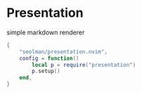 # Presentation
simple markdown renderer

```lua
{
    "seolman/presentation.nvim",
    config = function()
        local p = require("presentation")
        p.setup()
    end,
}
```
